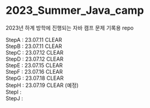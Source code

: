 # 2023_Summer_Java_camp

2023년 하계 방학에 진행되는 자바 캠프 문제 기록용 repo

StepA : 23.07.11 CLEAR
<br>
StepB : 23.07.11 CLEAR
<br>
StepC : 23.07.12 CLEAR
<br>
StepD : 23.07.12 CLEAR
<br>
StepE : 23.07.15 CLEAR
<br>
StepF : 23.07.16 CLEAR
<br>
StepG : 23.07.18 CLEAR
<br>
StepH : 23.07.19 CLEAR (예정)
<br>
StepI :
<br>
StepJ :
<br>
